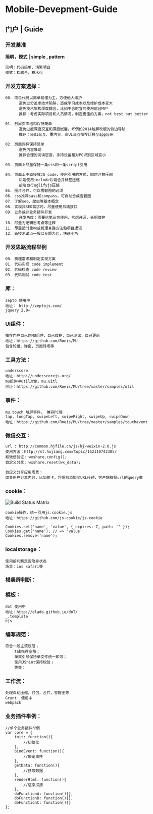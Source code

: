 # Mobile-Devepment-Guide

## 门户 | Guide

### 开发基准
**简明，模式 | simple , pattern**
    
    简明：代码简单，清晰明白
    模式：松耦合，积木化


### 开发方案选择：

    00. 项目代码以简单易懂为主，方便他人维护
          避免过分追求技术陷阱，造成学习成本以及维护成本变大
          避免技术架构深度耦合，比如不合时宜的使用前台MV*
          推荐：考虑实际项目和人员情况，制定更佳的方案，not best but better

    01. 触屏页面结构保持简单
          避免过度深度交互和深度嵌套，坏例如2014触屏改版的侧边导航
          推荐：轻UI交互，重内容，高UI交互推荐迁移至app应用

    02. 页面同样保持简单
          避免内容堆砌
          推荐合理的阅读密度，手持设备相对PC识别区域变小

    03. 页面上尽量保持一条css和一条script引用

    04. 页面上不直接放JS code，使用引用的方式，同时注意压缩
          后端使用include后端合并标签压缩
          前端自行uglifyjs压缩
    05. 图片合并，可以雪碧图的必须
    06. css推荐sass和compass，可自动合成雪碧图
    07. 了解seo，爬虫等基本概念
    08. 实现非SEO需求时，尽量使用后端接口
    09. 业务或非业务插件开发
          开发角度：需要给第三方使用，考虑开源，长期维护
    10. 尽量为逻辑思考点等注释
    11. 尽量适时重构或梳理关键方法和项目逻辑
    12. 新技术试点一般以专题为佳，快速小巧


### 开发思路流程举例

    00. 梳理需求和制定实现方案
    01. 代码实现 code implement
    02. 代码检查 code review
    03. 代码测试 code test


### 库：

    zepto 使用中
    地址： http://zeptojs.com/
    jquery 2.0+


### UI组件：

    推荐门户自己的MU组件，自己维护，自己测试，自己更新
    地址：https://github.com/Roeis/MU
    包含轮播，弹窗，页面转场等



### 工具方法：

    underscore
    地址：http://underscorejs.org/
    mu组件中util对象，mu.uitl
    地址：https://github.com/Roeis/MU/tree/master/samples/util



### 事件：

    mu.touch 触屏事件， 兼容PC端
    tap, longTap, swipeLeft, swipeRight, swipeUp, swipeDown
    地址：https://github.com/Roeis/MU/tree/master/samples/touchevent




### 微信交互：

    url : http://common.hjfile.cn/js/hj-weixin-2.0.js
    使用方法：http://st.hujiang.com/topic/162110742385/
    和微信验证: wxshare.config();
    自定义分享: wxshare.reset(wx_data);

    自定义分享应用场景：
    改变用户分享内容，比如贺卡，将信息添加至URL传递，客户端根据url的query做


### cookie：
![Build Status Matrix](https://camo.githubusercontent.com/c070f264c7ffddee9fe85845d1180717059ebfa3/68747470733a2f2f73617563656c6162732e636f6d2f62726f777365722d6d61747269782f6a732d636f6f6b69652e737667)

    cookie操作，统一引用js.cookie.js
    地址：https://github.com/js-cookie/js-cookie

    Cookies.set('name', 'value', { expires: 7, path: '' });
    Cookies.get('name'); // => 'value'
    Cookies.remove('name');


### localstorage：

    使用前判断是否隐身状态
    场景：ios safari等



### 横竖屏判断：



### 模板：

    dot 使用中
    地址：http://olado.github.io/doT/
    _.template
    ejs



### 编写规范：

    符合一般主流规范；
        tab推荐空格；
        单双引号保持单文件统一即可；
        使用JShint保持校验；
        等等；


### 工作流：

    处理自动压缩，打包，合并，雪碧图等
    Grunt  使用中
    webpack



### 业务插件举例：

    //单个业务插件举例
    var core = {
        init: function(){
            //初始化    
        },
        bindEvent: function(){
            //绑定事件
        },
        getData: function(){
            //获取数据
        },
        renderHtml: function(){
            //渲染拼接
        },
        doFunctionA: function(){},
        doFunctionB: function(){},
        doFunctionC: function(){}
    };


